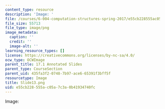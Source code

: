 ```yaml
---
content_type: resource
description: 'Image: '
file: /courses/6-004-computation-structures-spring-2017/e55cb228555ac05a7c3a0b41934740fc_Slide13.png
file_size: 55713
file_type: image/png
image_metadata:
  caption: ''
  credit: ''
  image-alt: ''
learning_resource_types: []
license: https://creativecommons.org/licenses/by-nc-sa/4.0/
ocw_type: OCWImage
parent_title: 17.1 Annotated Slides
parent_type: CourseSection
parent_uid: 435fa3f2-0748-7b97-ace6-65391f3bff5f
resourcetype: Image
title: Slide13.png
uid: e55cb228-555a-c05a-7c3a-0b41934740fc
---
```

Image: 
